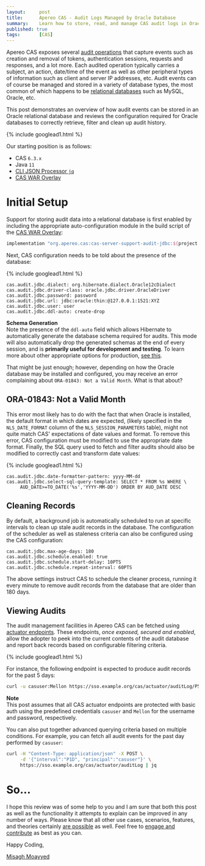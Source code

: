 ```yaml
---
layout:     post
title:      Apereo CAS - Audit Logs Managed by Oracle Database
summary:    Learn how to store, read, and manage CAS audit logs in Oracle databases.
published: true
tags:       [CAS]
---
```


Apereo CAS exposes several [audit operations](https://apereo.github.io/cas/development/installation/Audits.html) that capture events such as creation and removal of tokens, authentication sessions, requests and responses, and a lot more. Each audited operation typically carries a subject, an action, date/time of the event as well as other peripheral types of information such as client and server IP addresses, etc. Audit events can of course be managed and stored in a variety of database types, the most common of which happens to be [relational databases](https://apereo.github.io/cas/development/installation/Audits.html#database-audits) such as MySQL, Oracle, etc.

This post demonstrates an overview of how audit events can be stored in an Oracle relational database and reviews the configuration required for Oracle databases to correctly retrieve,  filter and clean up audit history.

{% include googlead1.html  %}

Our starting position is as follows:

- CAS `6.3.x`
- Java `11`
- [CLI JSON Processor `jq`](https://stedolan.github.io/jq/)
- [CAS WAR Overlay](https://github.com/apereo/cas-overlay-template)

# Initial Setup

Support for storing audit data into a relational database is first enabled by including the appropriate auto-configuration module in the build script of the [CAS WAR Overlay](https://apereo.github.io/cas/development/installation/WAR-Overlay-Installation.html):

```gradle
implementation "org.apereo.cas:cas-server-support-audit-jdbc:${project.'cas.version'}"
```

Next, CAS configuration needs to be told about the presence of the database:

{% include googlead1.html  %}

```properties
cas.audit.jdbc.dialect: org.hibernate.dialect.Oracle12cDialect
cas.audit.jdbc.driver-class: oracle.jdbc.driver.OracleDriver
cas.audit.jdbc.password: password
cas.audit.jdbc.url: jdbc:oracle:thin:@127.0.0.1:1521:XYZ
cas.audit.jdbc.user: user
cas.audit.jdbc.ddl-auto: create-drop    
```

<div class="alert alert-info">
  <strong>Schema Generation</strong><br/>Note the presence of the <code>ddl-auto</code> field which allows Hibernate to automatically generate the database schema required for audits. This mode will also automatically drop the generated schemas at the end of every session, and is <strong>primarily useful for development and testing</strong>. To learn more about other appropriate options for production, <a href="https://apereo.github.io/cas/development/configuration/Configuration-Properties-Common.html#ddl-configuration">see this</a>.
</div>

That might be just enough; however, depending on how the Oracle database may be installed and configured, you may receive an error complaining about <code>ORA-01843: Not a Valid Month</code>. What is that about?

## ORA-01843: Not a Valid Month

This error most likely has to do with the fact that when Oracle is installed, the default format in which dates are expected, (likely specified in the <code>NLS_DATE_FORMAT</code> column of the <code>NLS_SESSION_PARAMETERS</code> table), might not quite match CAS' expectations of date values and format. To remove this error, CAS configuration must be modified to use the appropriate date format. Finally, the SQL query used to fetch and filter audits should also be modified to correctly cast and transform date values:


{% include googlead1.html  %}

```properties
cas.audit.jdbc.date-formatter-pattern: yyyy-MM-dd
cas.audit.jdbc.select-sql-query-template: SELECT * FROM %s WHERE \
     AUD_DATE>=TO_DATE('%s','YYYY-MM-DD') ORDER BY AUD_DATE DESC            
```

## Cleaning Records

By default, a background job is automatically scheduled to run at specific intervals to clean up stale audit records in the database. The configuration of the scheduler as well as staleness criteria can also be configured using the CAS configuration:

```properties
cas.audit.jdbc.max-age-days: 180
cas.audit.jdbc.schedule.enabled: true
cas.audit.jdbc.schedule.start-delay: 10PTS
cas.audit.jdbc.schedule.repeat-interval: 60PTS
```

The above settings instruct CAS to schedule the cleaner process, running it every minute to remove audit records from the database that are older than 180 days. 

## Viewing Audits

The audit management facilities in Apereo CAS can be fetched using [actuator endpoints](https://apereo.github.io/cas/development/installation/Audits.html#administrative-endpoints). These endpoints, *once exposed, secured and enabled*, allow the adopter to peek into the current contents of the audit database and report back records based on configurable filtering criteria.


{% include googlead1.html  %}

For instance, the following endpoint is expected to produce audit records for the past 5 days:

```bash
curl -u casuser:Mellon https://sso.example.org/cas/actuator/auditLog/P5D | jq 
```

<div class="alert alert-info">
  <strong>Note</strong><br/>This post assumes that all CAS actuator endpoints are protected with basic auth using the predefined
  credentials <code>casuser</code> and <code>Mellon</code> for the username and password, respectively.
</div>

You can also put together advanced querying criteria based on multiple conditions. For example, you can fetch all audit events for the past day performed by `casuser`:

```bash
curl -H "Content-Type: application/json" -X POST \
     -d '{"interval":"P1D", "principal":"casuser"}' \
     https://sso.example.org/cas/actuator/auditLog | jq
```

# So...

I hope this review was of some help to you and I am sure that both this post as well as the functionality it attempts to explain can be improved in any number of ways. Please know that all other use cases, scenarios, features, and theories certainly [are possible](https://apereo.github.io/2017/02/18/onthe-theoryof-possibility/) as well. Feel free to [engage and contribute](https://apereo.github.io/cas/developer/Contributor-Guidelines.html) as best as you can.

Happy Coding,

[Misagh Moayyed](https://fawnoos.com)